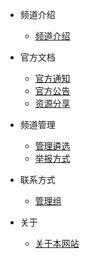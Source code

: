 - 频道介绍

  - [频道介绍](jieshao.md)

- 官方文档

  - [官方通知](tongzhi.md)
  - [官方公告](gonggao.md)
  - [资源分享](ziyuan.md)


- 频道管理

  - [管理遴选](guanli.md)
  - [举报方式](jubao.md)


- 联系方式

  - [管理组](lianxi.md)


- 关于

  - [关于本网站](about.md)
